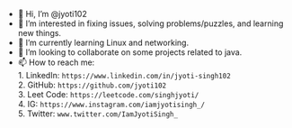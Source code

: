 - 👋 Hi, I’m @jyoti102
- 👀 I’m interested in fixing issues, solving problems/puzzles, and learning new things.
- 🌱 I’m currently learning Linux and networking.
- 💞️ I’m looking to collaborate on some projects related to java.
- 📫 How to reach me:   
          1. LinkedIn: `https://www.linkedin.com/in/jyoti-singh102`   
          2. GitHub: `https://github.com/jyoti102`   
          3. Leet Code: `https://leetcode.com/singhjyoti/`   
          4. IG: `https://www.instagram.com/iamjyotisingh_/`  
          5. Twitter: `www.twitter.com/IamJyotiSingh_`

<!---
jyoti102/jyoti102 is a ✨ special ✨ repository because its `README.md` (this file) appears on your GitHub profile.
You can click the Preview link to take a look at your changes.
--->
